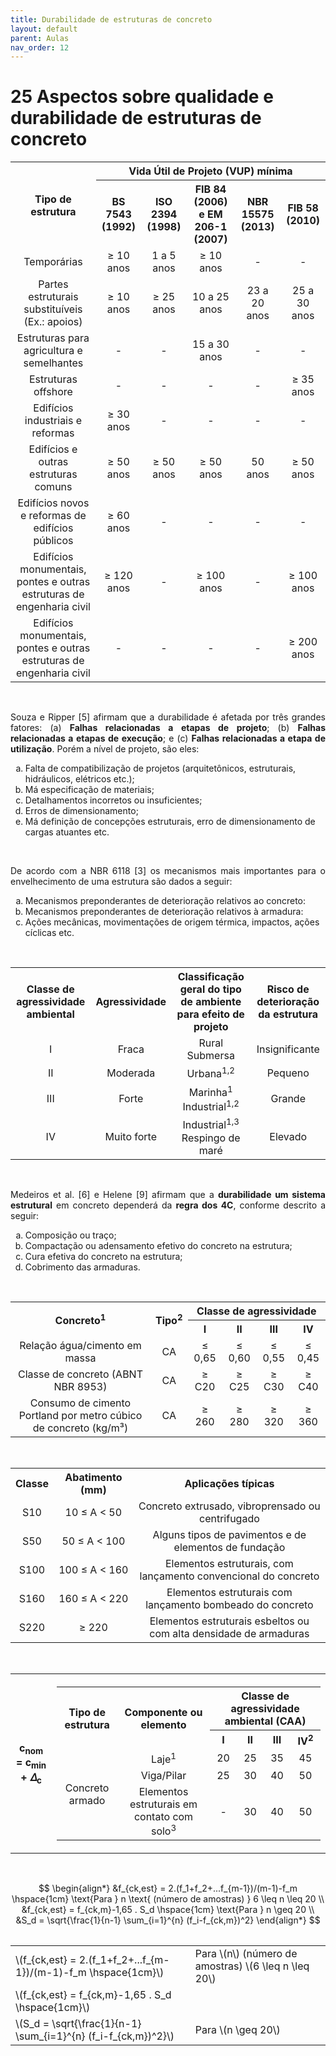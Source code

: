 ```yaml
---
title: Durabilidade de estruturas de concreto
layout: default
parent: Aulas
nav_order: 12
---
```


<!--Don't delete this script-->
<script src = "https://polyfill.io/v3/polyfill.min.js?features=es6"></script>
<script id = "MathJax-script" async src="https://cdn.jsdelivr.net/npm/mathjax@3/es5/tex-mml-chtml.js"></script>
<!--Don't delete this script-->

<h1>25 Aspectos sobre qualidade e durabilidade de estruturas de concreto</h1>

<table style = "text-align:center" align = "center">
    <tr>
        <th rowspan="2">Tipo de estrutura</th>
        <th colspan="5">Vida Útil de Projeto (VUP) mínima</th>
    </tr>
    <tr>
        <th>BS 7543 (1992)</th>
        <th>ISO 2394 (1998)</th>
        <th>FIB 84 (2006) e EM 206-1 (2007)</th>
        <th>NBR 15575 (2013)</th>
        <th>FIB 58 (2010)</th>
    </tr>
    <tr>
        <td>Temporárias</td>
        <td>&ge; 10 anos</td>
        <td>1 a 5 anos</td>
        <td>&ge; 10 anos</td>
        <td>-</td>
        <td>-</td>
    </tr>
    <tr>
        <td>Partes estruturais substituíveis (Ex.: apoios)</td>
        <td>&ge; 10 anos</td>
        <td>&ge; 25 anos</td>
        <td>10 a 25 anos</td>
        <td>23 a 20 anos</td>
        <td>25 a 30 anos</td>
    </tr>
    <tr>
        <td>Estruturas para agricultura e semelhantes</td>
        <td>-</td>
        <td>-</td>
        <td>15 a 30 anos</td>
        <td>-</td>
        <td>-</td>
    </tr>
    <tr>
        <td>Estruturas offshore</td>
        <td>-</td>
        <td>-</td>
        <td>-</td>
        <td>-</td>
        <td>&ge; 35 anos</td>
    </tr>
    <tr>
        <td>Edifícios industriais e reformas</td>
        <td>&ge; 30 anos</td>
        <td>-</td>
        <td>-</td>
        <td>-</td>
        <td>-</td>
    </tr>
    <tr>
        <td>Edifícios e outras estruturas comuns</td>
        <td>&ge; 50 anos</td>
        <td>&ge; 50 anos</td>
        <td>&ge; 50 anos</td>
        <td>50 anos</td>
        <td>&ge; 50 anos</td>
    </tr>
    <tr>
        <td>Edifícios novos e reformas de edifícios públicos</td>
        <td>&ge; 60 anos</td>
        <td>-</td>
        <td>-</td>
        <td>-</td>
        <td>-</td>
    </tr>
    <tr>
        <td>Edifícios monumentais, pontes e outras estruturas de engenharia civil</td>
        <td>&ge; 120 anos</td>
        <td>-</td>
        <td>&ge; 100 anos</td>
        <td>-</td>
        <td>&ge; 100 anos</td>
    </tr>
    <tr>
        <td>Edifícios monumentais, pontes e outras estruturas de engenharia civil</td>
        <td>-</td>
        <td>-</td>
        <td>-</td>
        <td>-</td>
        <td>&ge; 200 anos</td>
    </tr>
</table>

<br>

<p align="justify">Souza e Ripper [5] afirmam que a durabilidade é afetada por três grandes fatores: (a) <strong>Falhas relacionadas a etapas de projeto</strong>; (b) <strong>Falhas relacionadas a etapas de execução</strong>; e (c) <strong>Falhas relacionadas a etapa de utilização</strong>. Porém a nível de projeto, são eles: </p>

<ol type = "a">
	<li>Falta de compatibilização de projetos (arquitetônicos, estruturais, hidráulicos, elétricos etc.);</li>
	<li>Má especificação de materiais;</li>
	<li>Detalhamentos incorretos ou insuficientes;</li>
	<li>Erros de dimensionamento;</li>
	<li>Má definição de concepções estruturais, erro de dimensionamento de cargas atuantes etc.</li>
</ol>

<br>

<p align="justify">De acordo com a NBR 6118 [3] os mecanismos mais importantes para o envelhecimento de uma estrutura são dados a seguir:</p>
<ol type = "a">
	<li>Mecanismos preponderantes de deterioração relativos ao concreto: </li>
	<li>Mecanismos preponderantes de deterioração relativos à armadura:</li>
	<li>Ações mecânicas, movimentações de origem térmica, impactos, ações cíclicas etc.</li>
</ol>

<br>

<table style = "text-align:center" align = "center">
    <tr>
        <th>Classe de agressividade ambiental</th>
        <th>Agressividade</th>
        <th>Classificação geral do tipo de ambiente para efeito de projeto</th>
        <th>Risco de deterioração da estrutura</th>
    </tr>
    <tr>
        <td>I</td>
        <td>Fraca</td>
        <td>
            Rural<br>
            Submersa
        </td>
        <td>Insignificante</td>
    </tr>
    <tr>
        <td>II</td>
        <td>Moderada</td>
        <td>Urbana<sup>1,2</sup></td>
        <td>Pequeno</td>
    </tr>
    <tr>
        <td>III</td>
        <td>Forte</td>
        <td>
            Marinha<sup>1</sup><br>
            Industrial<sup>1,2</sup>
        </td>
        <td>Grande</td>
    </tr>
    <tr>
        <td>IV</td>
        <td>Muito forte</td>
        <td>
            Industrial<sup>1,3</sup><br>
            Respingo de maré
        </td>
        <td>Elevado</td>
    </tr>
</table>

<br>

<p align="justify">Medeiros et al. [6] e Helene [9] afirmam que a <strong>durabilidade um sistema estrutural</strong> em concreto dependerá da <strong>regra dos 4C</strong>, conforme descrito a seguir:</p>
<ol type = "a">
	<li>Composição ou traço;</li>
	<li>Compactação ou adensamento efetivo do concreto na estrutura;</li>
	<li>Cura efetiva do concreto na estrutura;</li>
	<li>Cobrimento das armaduras.</li>
</ol>

<br>

<table style = "text-align:center" align = "center">
    <tr>
        <th rowspan="2">Concreto<sup>1</sup></th>
        <th rowspan="2">Tipo<sup>2</sup></th>
        <th colspan="4">Classe de agressividade</th>
    </tr>
    <tr>
        <th>I</th>
        <th>II</th>
        <th>III</th>
        <th>IV</th>
    </tr>
    <tr>
        <td>Relação água/cimento em massa</td>
        <td>CA</td>
        <td>&le; 0,65</td>
        <td>&le; 0,60</td>
        <td>&le; 0,55</td>
        <td>&le; 0,45</td>
    </tr>
    <tr>
        <td>Classe de concreto (ABNT NBR 8953)</td>
        <td>CA</td>
        <td>&ge; C20</td>
        <td>&ge; C25</td>
        <td>&ge; C30</td>
        <td>&ge; C40</td>
    </tr>
    <tr>
        <td>Consumo de cimento Portland por metro cúbico de concreto (kg/m³)</td>
        <td>CA</td>
        <td>&ge; 260</td>
        <td>&ge; 280</td>
        <td>&ge; 320</td>
        <td>&ge; 360</td>
    </tr>
</table>

<br>

<table style = "text-align:center" aling = "center">
    <tr>
        <th>Classe</th>
        <th>Abatimento (mm)</th>
        <th>Aplicações típicas</th>
    </tr>
    <tr>
        <td>S10</td>
        <td>10 &le; A &lt; 50</td>
        <td>Concreto extrusado, vibroprensado ou centrifugado</td>
    </tr>
    <tr>
        <td>S50</td>
        <td>50 &le; A &lt; 100</td>
        <td>Alguns tipos de pavimentos e de elementos de fundação</td>
    </tr>
    <tr>
        <td>S100</td>
        <td>100 &le; A &lt; 160</td>
        <td>Elementos estruturais, com lançamento convencional do concreto</td>
    </tr>
    <tr>
        <td>S160</td>
        <td>160 &le; A &lt; 220</td>
        <td>Elementos estruturais com lançamento bombeado do concreto</td>
    </tr>
    <tr>
        <td>S220</td>
        <td>&ge; 220</td>
        <td>Elementos estruturais esbeltos ou com alta densidade de armaduras</td>
    </tr>
</table>

<br>

<table style = "text-align:center" align = "center">
  <tr>
    <th>
      c<sub>nom</sub> = c<sub>min</sub> + 𝛥<sub>c</sub>
    </th>
    <th>
      <table style = "text-align:center" align = "center">
          <tr>
              <th rowspan="2">Tipo de estrutura</th>
              <th rowspan="2">Componente ou elemento</th>
              <th colspan="4">Classe de agressividade ambiental (CAA)</th>
          </tr>
          <tr>
              <th>I</th>
              <th>II</th>
              <th>III</th>
              <th>IV<sup>2</sup></th>
          </tr>
          <tr>
              <td rowspan="3">Concreto armado</td>
              <td>Laje<sup>1</sup></td>
              <td>20</td>
              <td>25</td>
              <td>35</td>
              <td>45</td>
          </tr>
          <tr>
              <td>Viga/Pilar</td>
              <td>25</td>
              <td>30</td>
              <td>40</td>
              <td>50</td>
          </tr>
          <tr>
              <td>Elementos estruturais em contato com solo<sup>3</sup></td>
              <td>-</td>
              <td>30</td>
              <td>40</td>
              <td>50</td>
          </tr>
      </table>
     </th>
  </tr>
</table>

<br>

$$
\begin{align*}
    &f_{ck,est} = 2.(f_1+f_2+...f_{m-1})/(m-1)-f_m \hspace{1cm} \text{Para } n \text{ (número de amostras) } 6 \leq n \leq 20 \\
    &f_{ck,est} = f_{ck,m}-1,65 . S_d \hspace{1cm} \text{Para } n \geq 20 \\
    &S_d = \sqrt{\frac{1}{n-1} \sum_{i=1}^{n} (f_i-f_{ck,m})^2}
\end{align*}
$$

<table style = "text-align:center" align = "center">
	<tr>
   <table cellpadding="5" cellspacing="0" align="center">
  <tbody>
    <tr>
      <td>\(f_{ck,est} = 2.(f_1+f_2+...f_{m-1})/(m-1)-f_m \hspace{1cm}\)</td>
      <td>Para \(n\) (número de amostras) \(6 \leq n \leq 20\)</td>
    </tr>
    <tr>
      <td>\(f_{ck,est} = f_{ck,m}-1,65 . S_d \hspace{1cm}\)</td>
      <td></td>
    </tr>
    <tr>
      <td>\(S_d = \sqrt{\frac{1}{n-1} \sum_{i=1}^{n} (f_i-f_{ck,m})^2}\)</td>
      <td>Para \(n \geq 20\)</td>
    </tr>
  </tbody>
</table>